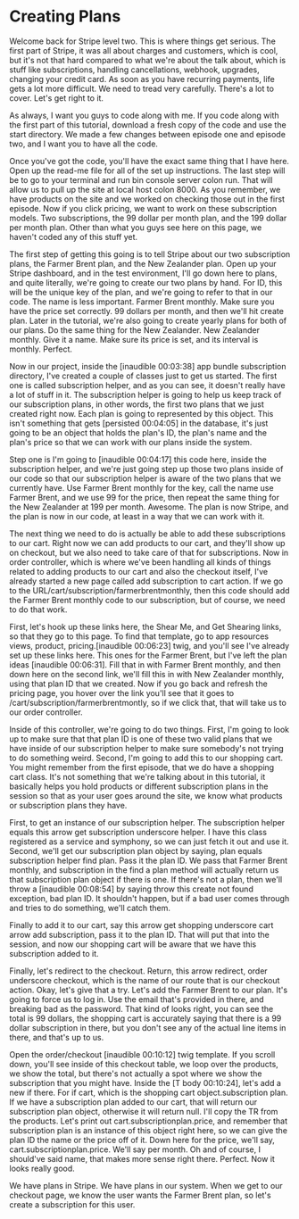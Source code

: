 # Creating Plans

Welcome back for Stripe level two. This is where things get serious. The first part of Stripe, it was all about charges and customers, which is cool, but it's not that hard compared to what we're about the talk about, which is stuff like subscriptions, handling cancellations, webhook, upgrades, changing your credit card. As soon as you have recurring payments, life gets a lot more difficult. We need to tread very carefully. There's a lot to cover. Let's get right to it.

As always, I want you guys to code along with me. If you code along with the first part of this tutorial, download a fresh copy of the code and use the start directory. We made a few changes between episode one and episode two, and I want you to have all the code.

Once you've got the code, you'll have the exact same thing that I have here. Open up the read-me file for all of the set up instructions. The last step will be to go to your terminal and run bin console server colon run. That will allow us to pull up the site at local host colon 8000. As you remember, we have products on the site and we worked on checking those out in the first episode. Now if you click pricing, we want to work on these subscription models. Two subscriptions, the 99 dollar per month plan, and the 199 dollar per month plan. Other than what you guys see here on this page, we haven't coded any of this stuff yet.

The first step of getting this going is to tell Stripe about our two subscription plans, the Farmer Brent plan, and the New Zealander plan. Open up your Stripe dashboard, and in the test environment, I'll go down here to plans, and quite literally, we're going to create our two plans by hand. For ID, this will be the unique key of the plan, and we're going to refer to that in our code. The name is less important. Farmer Brent monthly. Make sure you have the price set correctly. 99 dollars per month, and then we'll hit create plan. Later in the tutorial, we're also going to create yearly plans for both of our plans. Do the same thing for the New Zealander. New Zealander monthly. Give it a name. Make sure its price is set, and its interval is monthly. Perfect.

Now in our project, inside the [inaudible 00:03:38] app bundle subscription directory, I've created a couple of classes just to get us started. The first one is called subscription helper, and as you can see, it doesn't really have a lot of stuff in it. The subscription helper is going to help us keep track of our subscription plans, in other words, the first two plans that we just created right now. Each plan is going to represented by this object. This isn't something that gets [persisted 00:04:05] in the database, it's just going to be an object that holds the plan's ID, the plan's name and the plan's price so that we can work with our plans inside the system.

Step one is I'm going to [inaudible 00:04:17] this code here, inside the subscription helper, and we're just going step up those two plans inside of our code so that our subscription helper is aware of the two plans that we currently have. Use Farmer Brent monthly for the key, call the name use Farmer Brent, and we use 99 for the price, then repeat the same thing for the New Zealander at 199 per month. Awesome. The plan is now Stripe, and the plan is now in our code, at least in a way that we can work with it.

The next thing we need to do is actually be able to add these subscriptions to our cart. Right now we can add products to our cart, and they'll show up on checkout, but we also need to take care of that for subscriptions. Now in order controller, which is where we've been handling all kinds of things related to adding products to our cart and also the checkout itself, I've already started a new page called add subscription to cart action. If we go to the URL/cart/subscription/farmerbrentmonthly, then this code should add the Farmer Brent monthly code to our subscription, but of course, we need to do that work.

First, let's hook up these links here, the Shear Me, and Get Shearing links, so that they go to this page. To find that template, go to app resources views, product, pricing.[inaudible 00:06:23] twig, and you'll see I've already set up these links here. This ones for the Farmer Brent, but I've left the plan ideas [inaudible 00:06:31]. Fill that in with Farmer Brent monthly, and then down here on the second link, we'll fill this in with New Zealander monthly, using that plan ID that we created. Now if you go back and refresh the pricing page, you hover over the link you'll see that it goes to /cart/subscription/farmerbrentmontly, so if we click that, that will take us to our order controller.

Inside of this controller, we're going to do two things. First, I'm going to look up to make sure that that plan ID is one of these two valid plans that we have inside of our subscription helper to make sure somebody's not trying to do something weird. Second, I'm going to add this to our shopping cart. You might remember from the first episode, that we do have a shopping cart class. It's not something that we're talking about in this tutorial, it basically helps you hold products or different subscription plans in the session so that as your user goes around the site, we know what products or subscription plans they have.

First, to get an instance of our subscription helper. The subscription helper equals this arrow get subscription underscore helper. I have this class registered as a service and symphony, so we can just fetch it out and use it. Second, we'll get our subscription plan object by saying, plan equals subscription helper find plan. Pass it the plan ID. We pass that Farmer Brent monthly, and subscription in the find a plan method will actually return us that subscription plan object if there is one. If there's not a plan, then we'll throw a [inaudible 00:08:54] by saying throw this create not found exception, bad plan ID. It shouldn't happen, but if a bad user comes through and tries to do something, we'll catch them.

Finally to add it to our cart, say this arrow get shopping underscore cart arrow add subscription, pass it to the plan ID. That will put that into the session, and now our shopping cart will be aware that we have this subscription added to it.

Finally, let's redirect to the checkout. Return, this arrow redirect, order underscore checkout, which is the name of our route that is our checkout action. Okay, let's give that a try. Let's add the Farmer Brent to our plan. It's going to force us to log in. Use the email that's provided in there, and breaking bad as the password. That kind of looks right, you can see the total is 99 dollars, the shopping cart is accurately saying that there is a 99 dollar subscription in there, but you don't see any of the actual line items in there, and that's up to us.

Open the order/checkout [inaudible 00:10:12] twig template. If you scroll down, you'll see inside of this checkout table, we loop over the products, we show the total, but there's not actually a spot where we show the subscription that you might have. Inside the [T body 00:10:24], let's add a new if there. For if cart, which is the shopping cart object.subscription plan. If we have a subscription plan added to our cart, that will return our subscription plan object, otherwise it will return null. I'll copy the TR from the products. Let's print out cart.subscriptionplan.price, and remember that subscription plan is an instance of this object right here, so we can give the plan ID the name or the price off of it. Down here for the price, we'll say, cart.subscriptionplan.price. We'll say per month. Oh and of course, I should've said name, that makes more sense right there. Perfect. Now it looks really good.

We have plans in Stripe. We have plans in our system. When we get to our checkout page, we know the user wants the Farmer Brent plan, so let's create a subscription for this user.
